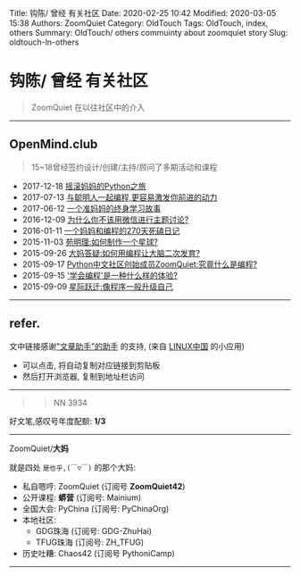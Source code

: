 Title: 钩陈/ 曾经 有关社区
Date: 2020-02-25 10:42
Modified: 2020-03-05 15:38
Authors: ZoomQuiet
Category: OldTouch
Tags: OldTouch, index, others
Summary: OldTouch/ others commuinty about zoomquiet story
Slug: oldtouch-ln-others


# 钩陈/ 曾经 有关社区
> ZoomQuiet 在以往社区中的介入

-------------
## OpenMind.club
> 15~18曾经签约设计/创建/主持/顾问了多期活动和课程

- 2017-12-18 [摇滚妈妈的Python之旅](https://mp.weixin.qq.com/s/Qb8jlfnpxdXyqx_oqSmPmw)
- 2017-07-13 [与聪明人一起编程,更容易激发你前进的动力](https://mp.weixin.qq.com/s/OQ0W7SyenBUzK_80kLL6NQ)
- 2017-06-12 [一个准妈妈的终身学习故事](https://mp.weixin.qq.com/s/JKof3xHTox_JfjYdqQlO9w)
- 2016-12-09 [为什么你不该用微信进行主题讨论?](https://mp.weixin.qq.com/s/Eqzs2I1BF4CkmRb4V7a6nA)
- 2016-01-11 [一个妈妈和编程的270天死磕日记](https://mp.weixin.qq.com/s/-NOH4oWD03yT2hHRMSM1Rg)
- 2015-11-03 [苑明理:如何制作一个星球?](http://skm.zoomquiet.top/data/20200225105213/index.html)
- 2015-09-26 [大妈答疑:如何用编程让大脑二次发育?](https://mp.weixin.qq.com/s/2-bW3CDCJqhcQsGCGm3tQQ)
- 2015-09-17 [Python中文社区创始成员ZoomQuiet:究竟什么是编程?](https://mp.weixin.qq.com/s/y4ohSQUn9xrrfZxzJyi_9g)
- 2015-09-15 ['学会编程'是一种什么样的体验? ](https://mp.weixin.qq.com/s/NmCa-ANdmlzsEvqy-dG7CQ)
- 2015-09-09 [星际跃迁:像程序一般升级自己](https://mp.weixin.qq.com/s/eWnQMUQjo-Q63FaTtFJXpA)



-------------
## refer.
文中链接感谢["文章助手"的助手](https://linux.cn/static/tools/a.html) 的支持,
(来自 [LINUX中国]((https://linux.cn/article-11850-1.html)) 的小应用)

- 可以点击, 将自动复制对应链接到剪贴板
- 然后打开浏览器, 复制到地址栏访问


-------------

>> NN 3934

好文笔,感叹号年度配额: **1/3**

-------------

ZoomQuiet/**大妈**

就是四处 `是也乎,(￣▽￣)` 的那个大妈:


- 私自嗯哼: ZoomQuiet (订阅号 **ZoomQuiet42**)
- 公开课程: **蟒营** (订阅号: Mainium)
- 全国大会: PyChina (订阅号: PyChinaOrg)
- 本地社区: 
    + GDG珠海 (订阅号: GDG-ZhuHai)
    + TFUG珠海 (订阅号: ZH_TFUG)
- 历史吐糟: Chaos42 (订阅号 PythoniCamp)

-------------



